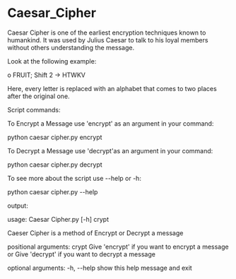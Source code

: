 # Caesar_Cipher

Caesar Cipher is one of the earliest encryption techniques known to humankind. It was used by Julius Caesar to talk to his loyal members without others understanding the message.

Look at the following example:

o FRUIT; Shift 2 -> HTWKV

Here, every letter is replaced with an alphabet that comes to two places after the original one.

Script commands:

To Encrypt a Message use 'encrypt' as an argument in your command:

python caesar cipher.py encrypt

To Decrypt a Message use 'decrypt'as an argument in your command:

python caesar cipher.py decrypt

To see more about the script use --help or -h:

python caesar cipher.py --help



output:

usage: Caesar Cipher.py [-h] crypt

Caeser Cipher is a method of Encrypt or Decrypt a message

positional arguments:
  crypt       Give 'encrypt' if you want to encrypt a message or Give 'decrypt' if you want to decrypt a message

optional arguments:
  -h, --help  show this help message and exit
